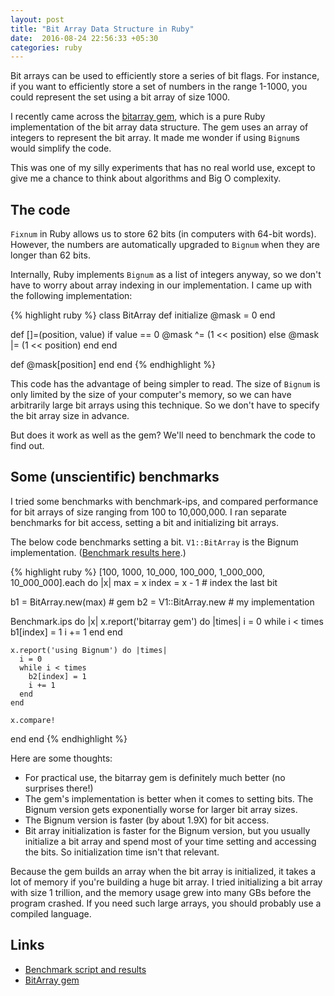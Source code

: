 ```yaml
---
layout: post
title: "Bit Array Data Structure in Ruby"
date:  2016-08-24 22:56:33 +05:30
categories: ruby
---
```


Bit arrays can be used to efficiently store a series of bit flags.
For instance, if you want to efficiently store
a set of numbers in the range 1-1000,
you could represent the set using a bit array of size 1000.

I recently came across the [bitarray gem](https://github.com/peterc/bitarray),
which is a pure Ruby implementation of the bit array data structure.
The gem uses an array of integers to represent the bit array.
It made me wonder if using `Bignum`s would simplify the code.

This was one of my silly experiments that has no real world use,
except to give me a chance to think about algorithms and Big O complexity.

## The code

`Fixnum` in Ruby allows us to store 62 bits (in computers with 64-bit words).
However, the numbers are automatically upgraded to `Bignum`
when they are longer than 62 bits.

Internally, Ruby implements `Bignum` as a list of integers anyway,
so we don't have to worry about array indexing in our implementation.
I came up with the following implementation:

{% highlight ruby %}
class BitArray
  def initialize
    @mask = 0
  end

  def []=(position, value)
    if value == 0
      @mask ^= (1 << position)
    else
      @mask |= (1 << position)
    end
  end

  def [](position)
    @mask[position]
  end
end
{% endhighlight %}

This code has the advantage of being simpler to read.
The size of `Bignum` is only limited by the size of your computer's memory,
so we can have arbitrarily large bit arrays using this technique.
So we don't have to specify the bit array size in advance.

But does it work as well as the gem?
We'll need to benchmark the code to find out.

## Some (unscientific) benchmarks

I tried some benchmarks with benchmark-ips,
and compared performance for bit arrays of size ranging from 100 to 10,000,000.
I ran separate benchmarks for bit access, setting a bit and initializing bit arrays.

The below code benchmarks setting a bit.
`V1::BitArray` is the Bignum implementation.
([Benchmark results here](https://gist.github.com/nithinbekal/423b186e5daf83b8ea2b5feb8cd0d96c).)

{% highlight ruby %}
[100, 1000, 10_000, 100_000, 1_000_000, 10_000_000].each do |x|
  max = x
  index = x - 1 # index the last bit

  b1 = BitArray.new(max) # gem
  b2 = V1::BitArray.new  # my implementation

  Benchmark.ips do |x|
    x.report('bitarray gem') do |times|
      i = 0
      while i < times
        b1[index] = 1
        i += 1
      end
    end

    x.report('using Bignum') do |times|
      i = 0
      while i < times
        b2[index] = 1
        i += 1
      end
    end

    x.compare!
  end
end
{% endhighlight %}

Here are some thoughts:
  
- For practical use, the bitarray gem is definitely much better (no surprises there!)
- The gem's implementation is better when it comes to setting bits.
  The Bignum version gets exponentially worse for larger bit array sizes.
- The Bignum version is faster (by about 1.9X) for bit access.
- Bit array initialization is faster for the Bignum version,
  but you usually initialize a bit array and spend
  most of your time setting and accessing the bits.
  So initialization time isn't that relevant.

Because the gem builds an array when the bit array is initialized,
it takes a lot of memory if you're building a huge bit array.
I tried initializing a bit array with size 1 trillion,
and the memory usage grew into many GBs before the program crashed.
If you need such large arrays, you should probably use a compiled language.

## Links

- [Benchmark script and results](https://gist.github.com/nithinbekal/423b186e5daf83b8ea2b5feb8cd0d96c)
- [BitArray gem](https://github.com/peterc/bitarray)
